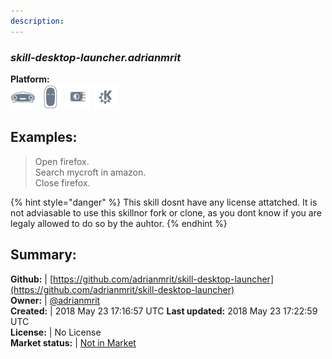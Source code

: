 ```yaml
---
description: 
---
```


### _skill-desktop-launcher.adrianmrit_  
  
**Platform:**  
 ![Mark I](../.gitbook/assets/mark-1-icon.png)  ![Mark II](../.gitbook/assets/mark-2-icon.png)  ![Picroft](../.gitbook/assets/picroft-icon.png)  ![plasmoid](../.gitbook/assets/kde.png)   
## Examples:  
> Open firefox.  
> Search mycroft in amazon.  
> Close firefox.  
  
{% hint style="danger" %}
This skill dosnt have any license attatched. It is not adviasable to use this skillnor fork or clone, as you dont know if you are legaly allowed to do so by the auhtor.
{% endhint %}
  
## Summary:  
**Github:** | [https://github.com/adrianmrit/skill-desktop-launcher](https://github.com/adrianmrit/skill-desktop-launcher)  
**Owner:** | [@adrianmrit](https://github.com/adrianmrit)  
**Created:** | 2018 May 23 17:16:57 UTC  **Last updated:** 2018 May 23 17:22:59 UTC  
**License:** | No License  
**Market status:** | [Not in Market](https://market.mycroft.ai/skill/)  
